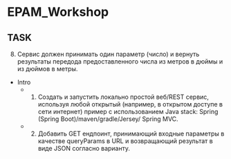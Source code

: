 # EPAM_Workshop

## TASK

8. Сервис должен принимать один параметр (число) и вернуть результаты передода предоставленного числа из метров в дюймы и из дюймов в метры.

* Intro 
    - 1. Создать и запустить локально простой веб/REST сервис, используя любой открытый (например, в открытом доступе в сети  интернет) пример с использованием Java stack: Spring (Spring Boot)/maven/gradle/Jersey/ Spring MVC.
    - 2. Добавить GET ендпоинт, принимающий входные параметры в качестве queryParams в URL и возвращающий результат в виде JSON согласно варианту. 
